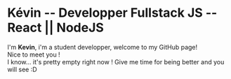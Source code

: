 <h1>Kévin -- Developper Fullstack JS -- React || NodeJS</h1>
I'm <strong>Kevin</strong>, i'm a student developper, welcome to my GitHub page! <br />
Nice to meet you !<br />
I know... it's pretty empty right now ! Give me time for being better and you will see :D
<br />
